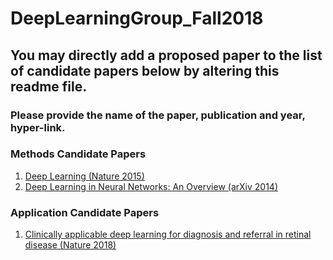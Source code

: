# DeepLearningGroup_Fall2018
<H2> You may directly add a proposed paper to the list of candidate papers below by altering this readme file.</H2>
<H3>Please provide the name of the paper, publication and year, hyper-link.</H3>


<H3> Methods Candidate Papers </H3>
<ol>
 <li> <a href="https://www.cs.toronto.edu/~hinton/absps/NatureDeepReview.pdf" >Deep Learning (Nature 2015)</a></li>
 <li> <a href="https://arxiv.org/pdf/1404.7828.pdf" >Deep Learning in Neural Networks: An Overview (arXiv 2014)</a></li>
</ol>

<H3> Application Candidate Papers </H3>
<ol>
 <li> <a href="https://www.nature.com/articles/s41591-018-0107-6" >Clinically applicable deep learning for diagnosis and referral in retinal disease (Nature 2018)</a></li>
</ol>



